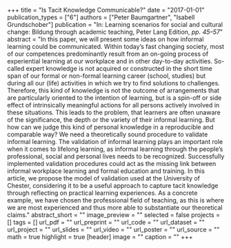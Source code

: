 +++
title = "Is Tacit Knowledge Communicable?"
date = "2017-01-01"
publication_types = ["6"]
authors = ["Peter Baumgartner", "Isabell Grundschober"]
publication = "In: Learning scenarios for social and cultural change: Bildung through academic teaching, Peter Lang Edition, _pp. 45–57_"
abstract = "In this paper, we will present some ideas on how informal learning could be communicated. Within today’s fast changing society, most of our competences predominantly result from an on-going process of experiential learning at our workplace and in other day-to-day activities. So-called expert knowledge is not acquired or constructed in the short time span of our formal or non-formal learning career (school, studies) but during all our (life) activities in which we try to find solutions to challenges. Therefore, this kind of knowledge is not the outcome of arrangements that are particularly oriented to the intention of learning, but is a spin-off or side effect of intrinsically meaningful actions for all persons actively involved in these situations. This leads to the problem, that learners are often unaware of the significance, the depth or the variety of their informal learning. But how can we judge this kind of personal knowledge in a reproducible and comparable way? We need a theoretically sound procedure to validate informal learning. The validation of informal learning plays an important role when it comes to lifelong learning, as informal learning through the people’s professional, social and personal lives needs to be recognized. Successfully implemented validation procedures could act as the missing link between informal workplace learning and formal education and training. In this article, we propose the model of validation used at the University of Chester, considering it to be a useful approach to capture tacit knowledge through reflecting on practical learning experiences. As a concrete example, we have chosen the professional field of teaching, as this is where we are most experienced and thus more able to substantiate our theoretical claims."
abstract_short = ""
image_preview = ""
selected = false
projects = []
tags = []
url_pdf = ""
url_preprint = ""
url_code = ""
url_dataset = ""
url_project = ""
url_slides = ""
url_video = ""
url_poster = ""
url_source = ""
math = true
highlight = true
[header]
image = ""
caption = ""
+++
